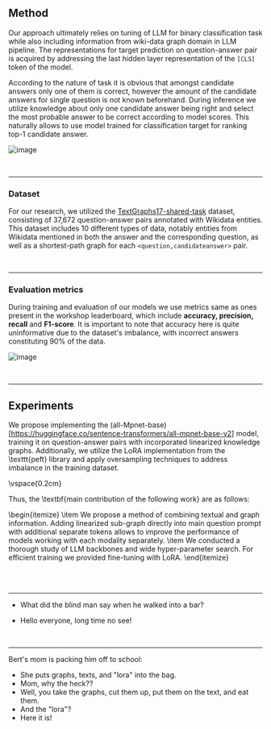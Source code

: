 ## Method

Our approach ultimately relies on tuning of LLM for binary classification task while also including information from wiki-data graph domain in LLM pipeline. The representations for target prediction on question-answer pair is acquired by addressing the last hidden layer representation of the $\texttt{[CLS]}$ token of the model. 

According to the nature of task it is obvious that amongst candidate answers only one of them is correct, however the amount of the candidate answers for single question is not known beforehand. During inference we utilize knowledge about only one candidate answer being right and select the most probable answer to be correct according to model scores. This naturally allows to use model trained for classification target for ranking top-1 candidate answer.

![image](https://github.com/shredder67/text-graph/assets/78615928/c40881da-4da4-4e8d-ac7d-d73c3b8abd99)


<br>

---

### Dataset

For our research, we utilized the [TextGraphs17-shared-task](https://github.com/uhh-lt/TextGraphs17-shared-task/tree/main/data/tsv) dataset, consisting of 37,672 question-answer pairs annotated with Wikidata entities. This dataset includes 10 different types of data, notably entities from Wikidata mentioned in both the answer and the corresponding question, as well as a shortest-path graph for each $\texttt{<question,} \texttt{candidate} \texttt{answer>}$ pair.

<br>

---

### Evaluation metrics

During training and evaluation of our models we use metrics same as ones present in the workshop leaderboard, which include $\textbf{accuracy, precision, recall}$  and $\textbf{F1-score}$. It is important to note that accuracy here is quite uninformative due to the dataset's imbalance, with incorrect answers constituting 90\% of the data.

![image](https://github.com/shredder67/text-graph/assets/78615928/71c1abe9-94ac-4d3a-b9b9-a5bf0abd89d9)


<br>

---

## Experiments

We propose implementing the (all-Mpnet-base)[https://huggingface.co/sentence-transformers/all-mpnet-base-v2] model, training it on question-answer pairs with incorporated linearized knowledge graphs. Additionally, we utilize the LoRA implementation from the \texttt{peft} library and apply oversampling techniques to address imbalance in the training dataset.

\vspace{0.2cm}

Thus, the \textbf{main contribution of the following work} are as follows:

\begin{itemize}
    \item We propose a method of combining textual and graph information. Adding linearized sub-graph directly into main question prompt with additional separate tokens allows to improve the performance of models working with each modality separately.
    \item We conducted a thorough study of LLM backbones and wide hyper-parameter search. For efficient training we provided fine-tuning with LoRA.
\end{itemize}

<br>

<br>

---

- What did the blind man say when he walked into a bar?

- Hello everyone, long time no see!

<br>

---

Bert's mom is packing him off to school:

- She puts graphs, texts, and "lora" into the bag.
- Mom, why the heck??
- Well, you take the graphs, cut them up, put them on the text, and eat them.
- And the "lora"?
- Here it is!
